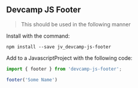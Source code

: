 ## Devcamp JS Footer

> This should be used in the following manner

Install with the command:

```
npm install --save jv_devcamp-js-footer
```
Add to a JavascriptProject with the following code:

```javascript
import { footer } from 'devcamp-js-footer';

footer('Some Name')
```
